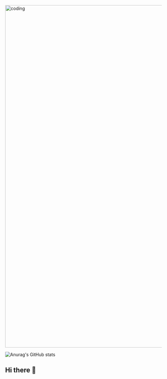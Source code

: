 <img align="center" alt="coding" width="1100" src="https://user-images.githubusercontent.com/74038190/221352975-94759904-aa4c-4032-a8ab-b546efb9c478.gif">

![Anurag's GitHub stats](https://github-readme-stats.vercel.app/api?username=amina-taleb&show_icons=true&bg_color=90,228B22,7CFC00,FFD700,87CEEB,4682B4)


## Hi there 👋

<!--
**amina-taleb/amina-taleb** is a ✨ _special_ ✨ repository because its `README.md` (this file) appears on your GitHub profile.

Here are some ideas to get you started:

- 🔭 I’m currently working on ...
- 🌱 I’m currently learning ...
- 👯 I’m looking to collaborate on ...
- 🤔 I’m looking for help with ...
- 💬 Ask me about ...
- 📫 How to reach me: ...
- 😄 Pronouns: ...
- ⚡ Fun fact: ...
-->


